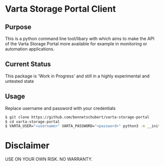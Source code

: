 # Varta Storage Portal Client

## Purpose
This is a python command line tool/libary with which aims to make the API of the Varta Storage Portal more available for example in monitoring or automation applications.

## Current Status
This package is 'Work in Progress' and still in a highly experimental and untested state

## Usage
Replace username and password with your credentials

```bash
$ git clone https://github.com/bennetschubert/varta-storage-portal
$ cd varta-storage-portal
$ VARTA_USER="<username>" VARTA_PASSWORD="<password>" python3 -m __init__.py
```

# Disclaimer
USE ON YOUR OWN RISK. NO WARRANTY.
